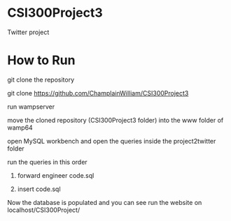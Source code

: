 # CSI300Project3
Twitter project

# How to Run

git clone the repository

git clone https://github.com/ChamplainWilliam/CSI300Project3

run wampserver

move the cloned repository (CSI300Project3 folder) into the www folder of wamp64

open MySQL workbench and open the queries inside the project2twitter folder

run the queries in this order

1. forward engineer code.sql

2. insert code.sql

Now the database is populated and you can see run the website on localhost/CSI300Project/